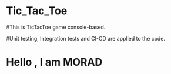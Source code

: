 # Tic_Tac_Toe

#This is TicTacToe game console-based.

#Unit testing, Integration tests and CI-CD are applied to the code.

# Hello , I am MORAD 
